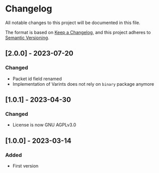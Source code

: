 # Changelog

All notable changes to this project will be documented in this file.

The format is based on [Keep a Changelog](https://keepachangelog.com/en/1.1.0/),
and this project adheres to [Semantic Versioning](https://semver.org/spec/v2.0.0.html).

## [2.0.0] - 2023-07-20

### Changed

-   Packet id field renamed
-   Implementation of Varints does not rely on `binary` package anymore

## [1.0.1] - 2023-04-30

### Changed

-   License is now GNU AGPLv3.0

## [1.0.0] - 2023-03-14

### Added

-   First version
